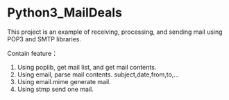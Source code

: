 # Python3_MailDeals
This project is an example of receiving, processing, and sending mail using POP3 and SMTP libraries.

Contain feature：
1. Using poplib, get mail list, and get mail contents.
2. Using email, parse mail contents. subject,date,from,to,...
3. Using email.mime generate mail.
4. Using stmp send one mail.
